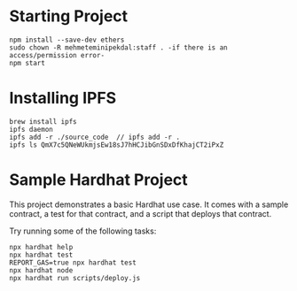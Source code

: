 # Starting Project

```shell
npm install --save-dev ethers
sudo chown -R mehmeteminipekdal:staff . -if there is an access/permission error-
npm start
```

# Installing IPFS
```shell
brew install ipfs
ipfs daemon
ipfs add -r ./source_code  // ipfs add -r .                        
ipfs ls QmX7c5QNeWUkmjsEw18sJ7hHCJibGnSDxDfKhajCT2iPxZ
```

# Sample Hardhat Project

This project demonstrates a basic Hardhat use case. It comes with a sample contract, a test for that contract, and a script that deploys that contract.

Try running some of the following tasks:

```shell
npx hardhat help
npx hardhat test
REPORT_GAS=true npx hardhat test
npx hardhat node
npx hardhat run scripts/deploy.js
```
